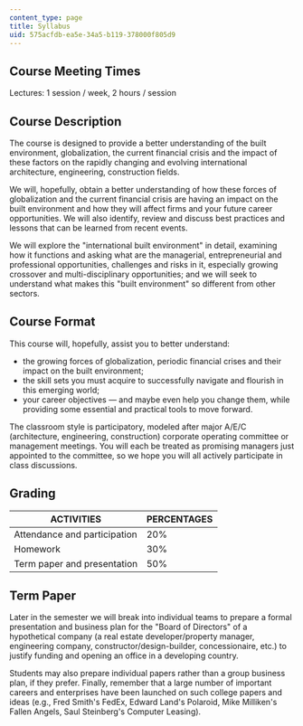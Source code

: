 ```yaml
---
content_type: page
title: Syllabus
uid: 575acfdb-ea5e-34a5-b119-378000f805d9
---
```


Course Meeting Times
--------------------

Lectures: 1 session / week, 2 hours / session

Course Description
------------------

The course is designed to provide a better understanding of the built environment, globalization, the current financial crisis and the impact of these factors on the rapidly changing and evolving international architecture, engineering, construction fields.

We will, hopefully, obtain a better understanding of how these forces of globalization and the current financial crisis are having an impact on the built environment and how they will affect firms and your future career opportunities. We will also identify, review and discuss best practices and lessons that can be learned from recent events.

We will explore the "international built environment" in detail, examining how it functions and asking what are the managerial, entrepreneurial and professional opportunities, challenges and risks in it, especially growing crossover and multi-disciplinary opportunities; and we will seek to understand what makes this "built environment" so different from other sectors.

Course Format
-------------

This course will, hopefully, assist you to better understand:

*   the growing forces of globalization, periodic financial crises and their impact on the built environment;
*   the skill sets you must acquire to successfully navigate and flourish in this emerging world;
*   your career objectives — and maybe even help you change them, while providing some essential and practical tools to move forward.

The classroom style is participatory, modeled after major A/E/C (architecture, engineering, construction) corporate operating committee or management meetings. You will each be treated as promising managers just appointed to the committee, so we hope you will all actively participate in class discussions.

Grading
-------

| ACTIVITIES | PERCENTAGES |
| --- | --- |
| Attendance and participation | 20% |
| Homework | 30% |
| Term paper and presentation | 50% 

Term Paper
----------

Later in the semester we will break into individual teams to prepare a formal presentation and business plan for the "Board of Directors" of a hypothetical company (a real estate developer/property manager, engineering company, constructor/design-builder, concessionaire, etc.) to justify funding and opening an office in a developing country.

Students may also prepare individual papers rather than a group business plan, if they prefer. Finally, remember that a large number of important careers and enterprises have been launched on such college papers and ideas (e.g., Fred Smith's FedEx, Edward Land's Polaroid, Mike Milliken's Fallen Angels, Saul Steinberg's Computer Leasing).